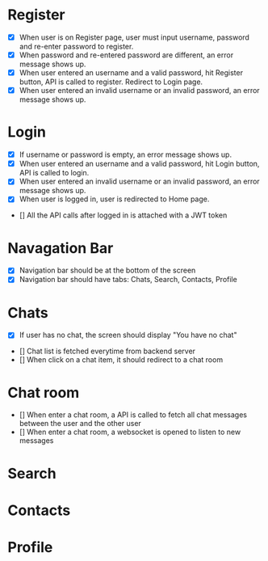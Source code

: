 # Register
- [x] When user is on Register page, user must input username, password and re-enter password to register.
- [x] When password and re-entered password are different, an error message shows up.
- [x] When user entered an username and a valid password, hit Register button, API is called to register. Redirect to Login page.
- [x] When user entered an invalid username or an invalid password, an error message shows up.

# Login
- [x] If username or password is empty, an error message shows up.
- [x] When user entered an username and a valid password, hit Login button, API is called to login.
- [x] When user entered an invalid username or an invalid password, an error message shows up.
- [x] When user is logged in, user is redirected to Home page.
- [] All the API calls after logged in is attached with a JWT token

# Navagation Bar
- [x] Navigation bar should be at the bottom of the screen
- [x] Navigation bar should have tabs: Chats, Search, Contacts, Profile

# Chats
- [x] If user has no chat, the screen should display "You have no chat"
- [] Chat list is fetched everytime from backend server 
- [] When click on a chat item, it should redirect to a chat room

# Chat room
- [] When enter a chat room, a API is called to fetch all chat messages between the user and the other user
- [] When enter a chat room, a websocket is opened to listen to new messages



# Search

# Contacts

# Profile